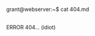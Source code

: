 <!DOCTYPE html>
<html>
<body>
<script>
function myFunction() {
  var x = location.pathname;
  document.getElementById("demo").innerHTML = x;
}
window.onload = myFunction;
</script>

<span id="a">grant@webserver</span>:<span id="c">~</span>$ cat 404.md<br/><br/>
<p>ERROR 404... (idiot)</p>
<p id="demo"></p>

</body>
</html>
